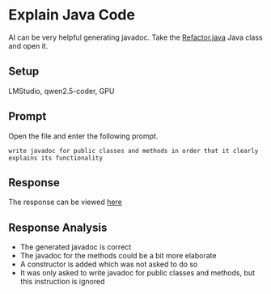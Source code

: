 # Explain Java Code

AI can be very helpful generating javadoc. Take the [Refactor.java](../refactor-code/sources/src/main/java/com/mydeveloperplanet/refactor/Refactor.java) Java class and open it.

## Setup
LMStudio, qwen2.5-coder, GPU

## Prompt
Open the file and enter the following prompt.
```text
write javadoc for public classes and methods in order that it clearly explains its functionality
```

## Response
The response can be viewed [here](responses/1-generate-javadoc.md)

## Response Analysis
* The generated javadoc is correct
* The javadoc for the methods could be a bit more elaborate
* A constructor is added which was not asked to do so
* It was only asked to write javadoc for public classes and methods, but this instruction is ignored